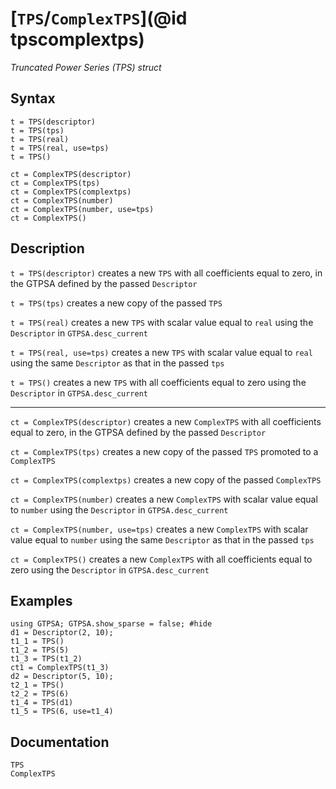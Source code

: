 # [`TPS`/`ComplexTPS`](@id tpscomplextps)
*Truncated Power Series (TPS) struct*
## Syntax
```
t = TPS(descriptor)
t = TPS(tps)
t = TPS(real)
t = TPS(real, use=tps)
t = TPS() 

ct = ComplexTPS(descriptor)
ct = ComplexTPS(tps)
ct = ComplexTPS(complextps)
ct = ComplexTPS(number)
ct = ComplexTPS(number, use=tps)
ct = ComplexTPS() 
```

## Description
`t = TPS(descriptor)` creates a new `TPS` with all coefficients equal to zero, in the GTPSA defined by the passed `Descriptor`

`t = TPS(tps)` creates a new copy of the passed `TPS`

`t = TPS(real)` creates a new `TPS` with scalar value equal to `real` using the `Descriptor` in `GTPSA.desc_current`

`t = TPS(real, use=tps)` creates a new `TPS` with scalar value equal to `real` using the same `Descriptor` as that in the passed `tps`

`t = TPS()` creates a new `TPS` with all coefficients equal to zero using the `Descriptor` in `GTPSA.desc_current`

-----

`ct = ComplexTPS(descriptor)` creates a new `ComplexTPS` with all coefficients equal to zero, in the GTPSA defined by the passed `Descriptor`

`ct = ComplexTPS(tps)` creates a new copy of the passed `TPS` promoted to a `ComplexTPS`

`ct = ComplexTPS(complextps)` creates a new copy of the passed `ComplexTPS`

`ct = ComplexTPS(number)` creates a new `ComplexTPS` with scalar value equal to `number` using the `Descriptor` in `GTPSA.desc_current`

`ct = ComplexTPS(number, use=tps)` creates a new `ComplexTPS` with scalar value equal to `number` using the same `Descriptor` as that in the passed `tps`

`ct = ComplexTPS()` creates a new `ComplexTPS` with all coefficients equal to zero using the `Descriptor` in `GTPSA.desc_current`

## Examples
```@repl desc
using GTPSA; GTPSA.show_sparse = false; #hide
d1 = Descriptor(2, 10);
t1_1 = TPS()
t1_2 = TPS(5)
t1_3 = TPS(t1_2)
ct1 = ComplexTPS(t1_3)
d2 = Descriptor(5, 10);
t2_1 = TPS()
t2_2 = TPS(6)
t1_4 = TPS(d1)
t1_5 = TPS(6, use=t1_4)
```

## Documentation
```@docs
TPS
ComplexTPS
```
